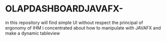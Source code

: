 # OLAPDASHBOARDJAVAFX-
in this repository will find simple UI without respect the principal of ergonomy of IHM i concentrated about how to manipulate with JAVAFX and make a dynamic tableview 

